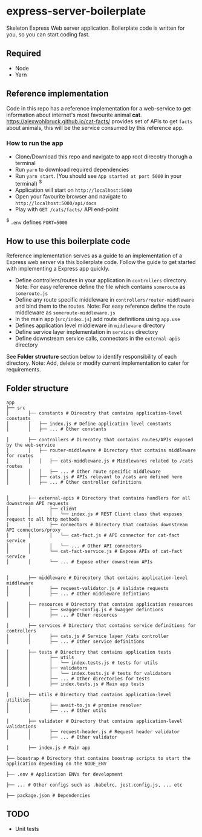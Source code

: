 # express-server-boilerplate
Skeleton Express Web server application. Boilerplate code is written for you, so you can start coding fast.

## Required
- Node
- Yarn

## Reference implementation

Code in this repo has a reference implementation for a web-service to get information about internet's most favourite animal **cat**.
https://alexwohlbruck.github.io/cat-facts/ provides set of APIs to get `facts` about animals, this will be the service consumed by this reference app.

### How to run the app

- Clone/Download this repo and navigate to app root direcotry thorugh a terminal
- Run `yarn` to download required dependencies
- Run `yarn start`. (You should see `App started at port 5000` in your terminal) <sup>$</sup>
- Application will start on `http://localhost:5000`
- Open your favourite browser and navigate to `http://localhost:5000/api/docs`
- Play with `GET /cats/facts/` API end-point


 <sup>$</sup> `.env` defines `PORT=5000`
 
 ## How to use this boilerplate code
 
 Reference implementation serves as a guide to an implementation of a Express web server via this boilerplate code.
 Follow the guide to get started with implementing a Express app quickly.
 
 - Define controllers/routes in your application in `controllers` directory. Note: For easy reference define the file which contains  `someroute` as `someroute.js`
 - Define any route specific middleware in `controllers/router-middleware` and bind them to the routes. Note: For easy reference define the route middleware as `someroute-middleware.js` 
 - In the main app (`src/index.js`) add route definitions using `app.use`
 - Defines application level middleware in `middleware` directory
 - Define service layer implementation in `services` directory
 - Define downstream service calls, connectors in the `external-apis` directory
 
See **Folder structure** section below to identify responsibility of each directory.
Note: Add, delete or modify current implementation to cater for requirements.

## Folder structure

```
app
├── src
│       ├── constants # Direcotry that contains application-level constants
│       │   ├── index.js # Define application level constants 
│       │   ├── ... # Other constants 

│       ├── controllers # Direcotry that contains routes/APIs exposed by the web-service
│       │   ├── router-middleware # Directory that contains middleware for routes 
│       │   │   ├── cats-middleware.js # Middlewares related to /cats routes
│       │   │   ├── ... # Other route specific middleware
│       │   ├── cats.js # APIs relevant to /cats are defined here
│       │   ├── ... # Other controller definitions


│       ├── external-apis # Directory that contains handlers for all downstream API requests
│       │       ├── client
│       │       │   └── index.js # REST Client class that exposes request to all http methods
│       │       ├── connectors # Directory that contains downstream API connectors/proxy
│       │       │   └── cat-fact.js # API connector for cat-fact service
│       │       │   └── ... # Other API connectors
│       │       └── cat-fact-service.js # Expose APIs of cat-fact service
│       │       └── ... # Expose other downstream APIs


│       ├── middleware # Direcotory that contains application-level middleware 
│       │       ├── request-validator.js # Validate requests 
│       │       ├── ... # Other middleware defintions

│       ├── resources # Directory that contains application resources
│       │       ├── swagger-config.js # Swagger defintions
│       │       ├── ... # Other resources

│       ├── services # Directory that contains service definitions for controllers
│       │       ├── cats.js # Service layer /cats controller
│       │       ├── ... # Other service definitions

│       ├── tests # Directory that contains application tests
│       │       ├── utils 
│       │       │   └── index.tests.js # tests for utils
│       │       ├── validators 
│       │       │   └── index.tests.js # tests for validators
│       │       ├── ... # Other directories for tests
│       │       ├── index.tests.js # Main app tests

│       ├── utils # Directory that contains application-level utilities 
│       │       ├── await-to.js # promise resolver
│       │       ├── ... # Other utils

│       ├── validator # Directory that contains application-level validations
│       │       ├── request-header.js # Request header validator 
│       │       ├── ... # Other validator 

│       ├── index.js # Main app

├── boostrap # Directory that contains boostrap scripts to start the application depending on the NODE_ENV

├── .env # Application ENVs for development

├── ... # Other configs such as .babelrc, jest.config.js, ... etc

├── package.json # Dependencies 

```

## TODO

- Unit tests
